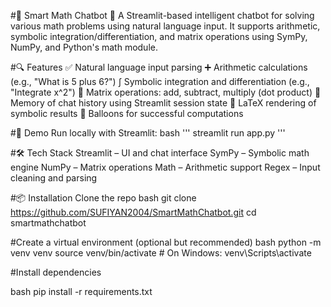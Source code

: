 #📐 Smart Math Chatbot 🤖
A Streamlit-based intelligent chatbot for solving various math problems using natural language input. It supports arithmetic, symbolic integration/differentiation, and matrix operations using SymPy, NumPy, and Python's math module.

#🔍 Features
✅ Natural language input parsing
➕ Arithmetic calculations (e.g., "What is 5 plus 6?")
∫ Symbolic integration and differentiation (e.g., "Integrate x^2")
🧮 Matrix operations: add, subtract, multiply (dot product)
🧠 Memory of chat history using Streamlit session state
📜 LaTeX rendering of symbolic results
🎈 Balloons for successful computations

#🚀 Demo
Run locally with Streamlit:
bash '''
streamlit run app.py
'''

#🛠️ Tech Stack
Streamlit – UI and chat interface
SymPy – Symbolic math engine
NumPy – Matrix operations
Math – Arithmetic support
Regex – Input cleaning and parsing

#📦 Installation
Clone the repo
bash
git clone https://github.com/SUFIYAN2004/SmartMathChatbot.git
cd smartmathchatbot

#Create a virtual environment (optional but recommended)
bash
python -m venv venv
source venv/bin/activate  # On Windows: venv\Scripts\activate

#Install dependencies

bash
pip install -r requirements.txt
